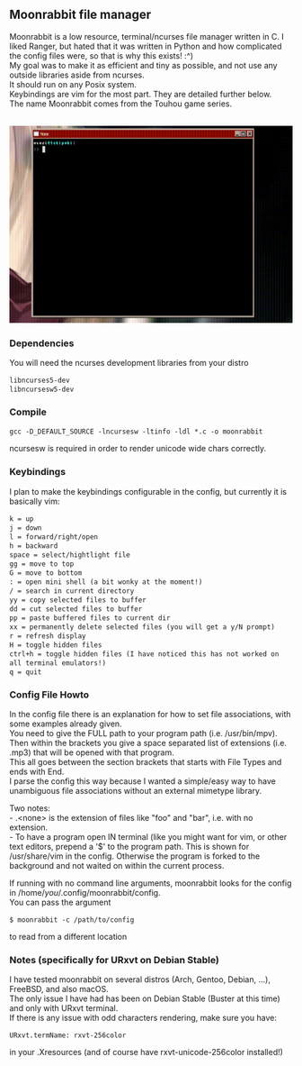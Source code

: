 ## Moonrabbit file manager  

Moonrabbit is a low resource, terminal/ncurses file manager written in C. I liked Ranger, but hated that it was written in Python and how complicated the config files were, so that is why this exists! :^)  
My goal was to make it as efficient and tiny as possible, and not use any outside libraries aside from ncurses.  
It should run on any Posix system.  
Keybindings are vim for the most part. They are detailed further below.  
The name Moonrabbit comes from the Touhou game series.  

<br>  
<img "align="center" height="350px" width="auto" src="vid/moonrabbit.gif">  
<br>  

### Dependencies  
You will need the ncurses development libraries from your distro  

    libncurses5-dev  
    libncursesw5-dev
    
### Compile
    gcc -D_DEFAULT_SOURCE -lncursesw -ltinfo -ldl *.c -o moonrabbit  

ncursesw is required in order to render unicode wide chars correctly.  

### Keybindings  
I plan to make the keybindings configurable in the config, but currently it is basically vim:  
    
    k = up  
    j = down  
    l = forward/right/open  
    h = backward  
    space = select/hightlight file  
    gg = move to top  
    G = move to bottom  
    : = open mini shell (a bit wonky at the moment!)  
    / = search in current directory  
    yy = copy selected files to buffer  
    dd = cut selected files to buffer  
    pp = paste buffered files to current dir  
    xx = permanently delete selected files (you will get a y/N prompt)  
    r = refresh display  
    H = toggle hidden files  
    ctrl+h = toggle hidden files (I have noticed this has not worked on all terminal emulators!)  
    q = quit  
    

### Config File Howto  
In the config file there is an explanation for how to set file associations, with some examples already given.  
You need to give the FULL path to your program path (i.e. /usr/bin/mpv).  
Then within the brackets you give a space separated list of extensions (i.e. .mp3) that will be opened with that program.  
This all goes between the section brackets that starts with File Types and ends with End.  
I parse the config this way because I wanted a simple/easy way to have unambiguous file associations without an external mimetype library.  

Two notes:  
    - .\<none> is the extension of files like "foo" and "bar", i.e. with no extension.  
    - To have a program open IN terminal (like you might want for vim, or other text editors, prepend a '$' to the program path. This is shown for /usr/share/vim in the config. Otherwise the program is forked to the background and not waited on within the current process.

If running with no command line arguments, moonrabbit looks for the config in /home/*you*/.config/moonrabbit/config.  
You can pass the argument  

    $ moonrabbit -c /path/to/config  
    
to read from a different location

### Notes (specifically for URxvt on Debian Stable)
I have tested moonrabbit on several distros (Arch, Gentoo, Debian, ...), FreeBSD, and also macOS.  
The only issue I have had has been on Debian Stable (Buster at this time) and only with URxvt terminal.  
If there is any issue with odd characters rendering, make sure you have:  

    URxvt.termName: rxvt-256color  
    
in your .Xresources (and of course have rxvt-unicode-256color installed!)


